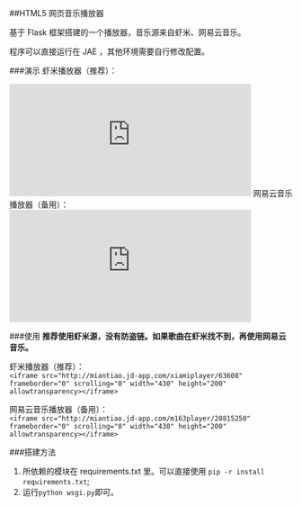 ##HTML5 网页音乐播放器

基于 Flask 框架搭建的一个播放器，音乐源来自虾米、网易云音乐。

程序可以直接运行在 JAE ，其他环境需要自行修改配置。

###演示
虾米播放器（推荐）：  
<iframe src="http://miantiao.jd-app.com/xiamiplayer/63608" frameborder="0" scrolling="0" width="430" height="200" allowtransparency></iframe>
网易云音乐播放器（备用）：  
<iframe src="http://miantiao.jd-app.com/m163player/28815250" frameborder="0" scrolling="0" width="430" height="200" allowtransparency></iframe>

###使用
**推荐使用虾米源，没有防盗链。如果歌曲在虾米找不到，再使用网易云音乐。**

虾米播放器（推荐）：  
`<iframe src="http://miantiao.jd-app.com/xiamiplayer/63608" frameborder="0" scrolling="0" width="430" height="200" allowtransparency></iframe>`

网易云音乐播放器（备用）：  
`<iframe src="http://miantiao.jd-app.com/m163player/28815250" frameborder="0" scrolling="0" width="430" height="200" allowtransparency></iframe>`

###搭建方法

1. 所依赖的模块在 requirements.txt 里。可以直接使用 `pip -r install requirements.txt`;
2. 运行`python wsgi.py`即可。

